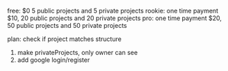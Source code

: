 free: $0 5 public projects and 5 private projects
rookie: one time payment $10, 20 public projects and 20 private projects
pro: one time payment $20, 50 public projects and 50 private projects

plan: check if project matches structure
1) make privateProjects, only owner can see
2) add google login/register